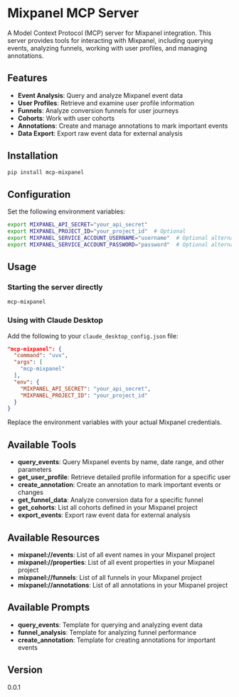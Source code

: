 # Mixpanel MCP Server

A Model Context Protocol (MCP) server for Mixpanel integration. This server provides tools for interacting with Mixpanel, including querying events, analyzing funnels, working with user profiles, and managing annotations.

## Features

- **Event Analysis**: Query and analyze Mixpanel event data
- **User Profiles**: Retrieve and examine user profile information
- **Funnels**: Analyze conversion funnels for user journeys
- **Cohorts**: Work with user cohorts
- **Annotations**: Create and manage annotations to mark important events
- **Data Export**: Export raw event data for external analysis

## Installation

```bash
pip install mcp-mixpanel
```

## Configuration

Set the following environment variables:

```bash
export MIXPANEL_API_SECRET="your_api_secret"
export MIXPANEL_PROJECT_ID="your_project_id"  # Optional
export MIXPANEL_SERVICE_ACCOUNT_USERNAME="username"  # Optional alternative auth
export MIXPANEL_SERVICE_ACCOUNT_PASSWORD="password"  # Optional alternative auth
```

## Usage

### Starting the server directly

```bash
mcp-mixpanel
```

### Using with Claude Desktop

Add the following to your `claude_desktop_config.json` file:

```json
"mcp-mixpanel": {
  "command": "uvx",
  "args": [
    "mcp-mixpanel"
  ],
  "env": {
    "MIXPANEL_API_SECRET": "your_api_secret",
    "MIXPANEL_PROJECT_ID": "your_project_id"
  }
}
```

Replace the environment variables with your actual Mixpanel credentials.

## Available Tools

* **query_events**: Query Mixpanel events by name, date range, and other parameters
* **get_user_profile**: Retrieve detailed profile information for a specific user
* **create_annotation**: Create an annotation to mark important events or changes
* **get_funnel_data**: Analyze conversion data for a specific funnel
* **get_cohorts**: List all cohorts defined in your Mixpanel project
* **export_events**: Export raw event data for external analysis

## Available Resources

* **mixpanel://events**: List of all event names in your Mixpanel project
* **mixpanel://properties**: List of all event properties in your Mixpanel project
* **mixpanel://funnels**: List of all funnels in your Mixpanel project
* **mixpanel://annotations**: List of all annotations in your Mixpanel project

## Available Prompts

* **query_events**: Template for querying and analyzing event data
* **funnel_analysis**: Template for analyzing funnel performance
* **create_annotation**: Template for creating annotations for important events

## Version

0.0.1
